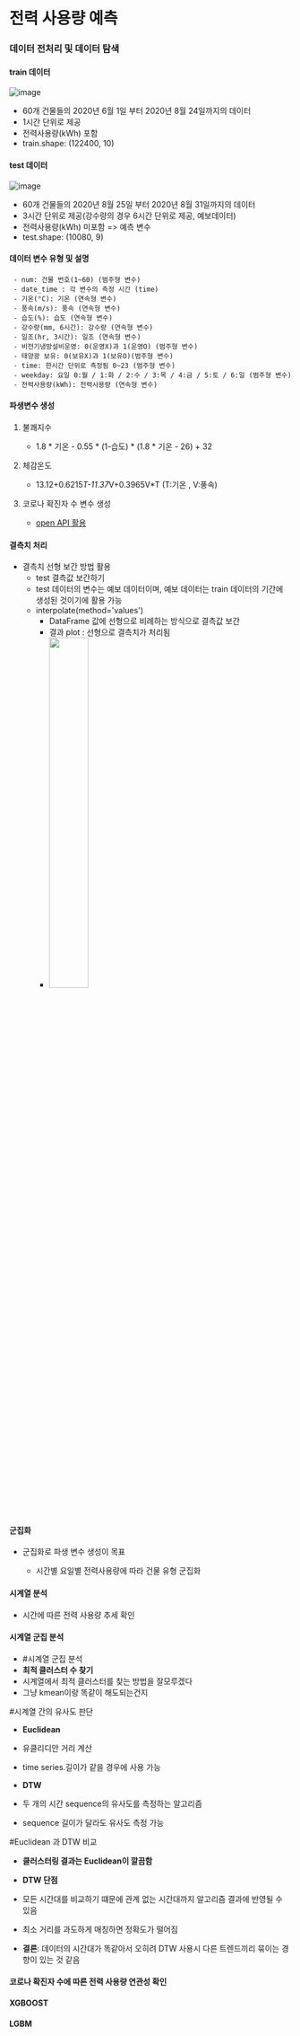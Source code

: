 # 전력 사용량 예측 

### 데이터 전처리 및 데이터 탐색

#### **train 데이터** 

![image](https://user-images.githubusercontent.com/61724682/127728960-1bd94528-1941-4fd7-9660-99fb7d0ac03b.png)

  - 60개 건물들의 2020년 6월 1일 부터 2020년 8월 24일까지의 데이터
  - 1시간 단위로 제공
  - 전력사용량(kWh) 포함 
  - train.shape: (122400, 10)

#### **test 데이터**

![image](https://user-images.githubusercontent.com/61724682/127728847-fd3450f6-d5c8-4df7-978a-0337c44626d9.png)

  - 60개 건물들의 2020년 8월 25일 부터 2020년 8월 31일까지의 데이터
  - 3시간 단위로 제공(강수량의 경우 6시간 단위로 제공, 예보데이터)
  - 전력사용량(kWh) 미포함 => 예측 변수
  - test.shape: (10080, 9)
  
 #### **데이터 변수 유형 및 설명**
 
     - num: 건물 번호(1~60) (범주형 변수) 
     - date_time : 각 변수의 측정 시간 (time) 
     - 기온(°C): 기온 (연속형 변수)
     - 풍속(m/s): 풍속 (연속형 변수)
     - 습도(%): 습도 (연속형 변수)
     - 강수량(mm, 6시간): 강수량 (연속형 변수)
     - 일조(hr, 3시간): 일조 (연속형 변수)
     - 비전기냉방설비운영: 0(운영X)과 1(운영O) (범주형 변수)
     - 태양광 보유: 0(보유X)과 1(보유O)(범주형 변수)
     - time: 한시간 단위로 측정됨 0~23 (범주형 변수)
     - weekday: 요일 0:월 / 1:화 / 2:수 / 3:목 / 4:금 / 5:토 / 6:일 (범주형 변수)
     - 전력사용량(kWh): 전력사용량 (연속형 변수)


#### **파생변수 생성**

  1. 불쾌지수
      - 1.8 * 기온 - 0.55 * (1-습도) * (1.8 * 기온 - 26) + 32
    
  2. 체감온도
      - 13.12+0.6215*T-11.37*V+0.3965V*T (T:기온 , V:풍속)
    
  3. 코로나 확진자 수 변수 생성 
      - [open API 활용](https://www.data.go.kr/tcs/dss/selectApiDataDetailView.do?publicDataPk=15043376)
    
#### **결측치 처리**
  
  - 결측치 선형 보간 방법 활용
    - test 결측값 보간하기
    - test 데이터의 변수는 예보 데이터이며, 예보 데이터는 train 데이터의 기간에 생성된 것이기에 활용 가능
    - interpolate(method='values') 
      - DataFrame 값에 선형으로 비례하는 방식으로 결측값 보간
      - 결과 plot : 선형으로 결측치가 처리됨
      - <img src = "https://user-images.githubusercontent.com/61724682/127728869-9adf2ef9-c611-46cc-a4ef-76eca0176f52.png" width="40%" height="40%">

#### 군집화

  - 군집화로 파생 변수 생성이 목표
    
    - 시간별 요일별 전력사용량에 따라 건물 유형 군집화 

#### 시계열 분석
  
  - 시간에 따른 전력 사용량 추세 확인

#### 시계열 군집 분석

  - #시계열 군집 분석
- **최적 클러스터 수 찾기**
 - 시계열에서 최적 클러스터를 찾는 방법을 잘모루겠다
 - 그냥 kmean이랑 똑같이 해도되는건지

#시계열 간의 유사도 판단
- **Euclidean**
 - 유클리디안 거리 계산
 - time series.길이가 같을 경우에 사용 가능

- **DTW**
 - 두 개의 시간 sequence의 유사도를 측정하는 알고리즘
 - sequence 길이가 달라도 유사도 측정 가능

#Euclidean 과 DTW 비교

- **클러스터링 결과는 Euclidean이 깔끔함**

- **DTW 단점**
 - 모든 시간대를 비교하기 떄문에 관계 없는 시간대까지 알고리즘 결과에 반영될 수 있음
 - 최소 거리를 과도하게 매칭하면 정확도가 떨어짐

 
- **결론**: 데이터의 시간대가 똑같아서 오히려 DTW 사용시 다른 트렌드끼리 묶이는 경향이 있는 것 같음


#### 코로나 확진자 수에 따른 전력 사용량 연관성 확인


#### XGBOOST


#### LGBM

